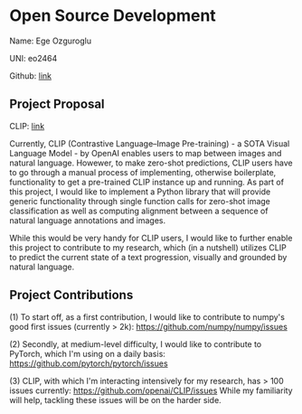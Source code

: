 # Open Source Development

Name: Ege Ozguroglu

UNI: eo2464

Github: [link](https://github.com/egeozguroglu)

## Project Proposal
CLIP: [link](https://openai.com/blog/clip/)

Currently, CLIP (Contrastive Language–Image Pre-training) - a SOTA Visual Language Model - by OpenAI enables users to map between images and natural language. Howewer, to make zero-shot predictions, CLIP users have to go through a manual process of implementing, otherwise boilerplate, functionality to get a pre-trained CLIP instance up and running. As part of this project, I would like to implement a Python library that will provide generic functionality through single function calls for zero-shot image classification as well as computing alignment between a sequence of natural language annotations and images. 

While this would be very handy for CLIP users, I would like to further enable this project to contribute to my research, which (in a nutshell) utilizes CLIP to predict the current state of a text progression, visually and grounded by natural language. 

## Project Contributions

(1) To start off, as a first contribution, I would like to contribute to numpy's good first issues (currently > 2k): https://github.com/numpy/numpy/issues

(2) Secondly, at medium-level difficulty, I would like to contribute to PyTorch, which I'm using on a daily basis: https://github.com/pytorch/pytorch/issues

(3) CLIP, with which I'm interacting intensively for my research, has > 100 issues currently: https://github.com/openai/CLIP/issues While my familiarity will help, tackling these issues will be on the harder side. 

